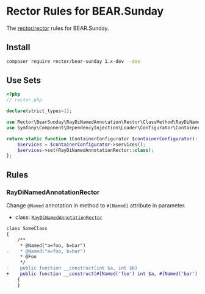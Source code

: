 # Rector Rules for BEAR.Sunday

The [rector/rector](http://github.com/rectorphp/rector) rules for BEAR.Sunday.

## Install

```bash
composer require rector/bear-sunday 1.x-dev --dev
```

## Use Sets


```php
<?php
// rector.php

declare(strict_types=1);

use Rector\BearSunday\RayDiNamedAnnotation\Rector\ClassMethod\RayDiNamedAnnotationRector;
use Symfony\Component\DependencyInjection\Loader\Configurator\ContainerConfigurator;

return static function (ContainerConfigurator $containerConfigurator): void {
    $services = $containerConfigurator->services();
    $services->set(RayDiNamedAnnotationRector::class);
};
```

## Rules

### RayDiNamedAnnotationRector

Change `@Named` annotation in method to `#[Named]` attribute in parameter.

- class: [`RayDiNamedAnnotationRector`](rules/RayDiNamedAnnotation/Rector/ClassMethod/RayDiNamedAnnotationRector.php)

```diff
class SomeClass
{
    /**
     * @Named("a=foo, b=bar")
-    * @Named("a=foo, b=bar")
     * @Foo
     */
-    public function __construct(int $a, int $b)
+    public function __construct(#[Named('foo') int $a, #[Named('bar') int $b)
    {
    }
```
